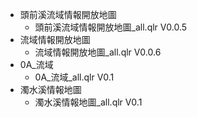 - 頭前溪流域情報開放地圖
    - 頭前溪流域情報開放地圖_all.qlr V0.0.5 
- 流域情報開放地圖
  - 流域情報開放地圖_all.qlr V0.0.6 
- 0A_流域
  - 0A_流域_all.qlr V0.1 
- 濁水溪情報地圖
  - 濁水溪情報地圖_all.qlr V0.1 

